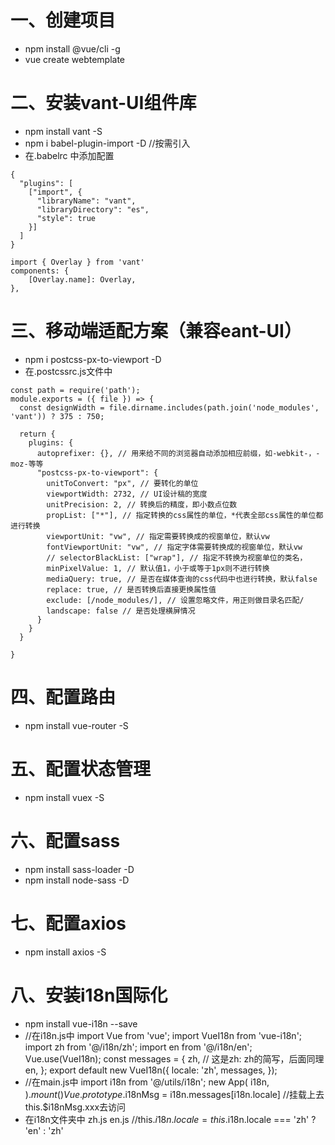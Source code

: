 # 一、创建项目
* npm install @vue/cli -g
* vue create webtemplate

# 二、安装vant-UI组件库
* npm install vant -S  
* npm i babel-plugin-import -D  //按需引入
* 在.babelrc 中添加配置
```
{
  "plugins": [
    ["import", {
      "libraryName": "vant",
      "libraryDirectory": "es",
      "style": true
    }]
  ]
}
```
```
import { Overlay } from 'vant'
components: {
    [Overlay.name]: Overlay,
},
```

# 三、移动端适配方案（兼容eant-UI）
* npm i postcss-px-to-viewport -D
* 在.postcssrc.js文件中
```
const path = require('path');
module.exports = ({ file }) => {
  const designWidth = file.dirname.includes(path.join('node_modules', 'vant')) ? 375 : 750;

  return {
    plugins: {
      autoprefixer: {}, // 用来给不同的浏览器自动添加相应前缀，如-webkit-，-moz-等等
      "postcss-px-to-viewport": {
        unitToConvert: "px", // 要转化的单位
        viewportWidth: 2732, // UI设计稿的宽度
        unitPrecision: 2, // 转换后的精度，即小数点位数
        propList: ["*"], // 指定转换的css属性的单位，*代表全部css属性的单位都进行转换
        viewportUnit: "vw", // 指定需要转换成的视窗单位，默认vw
        fontViewportUnit: "vw", // 指定字体需要转换成的视窗单位，默认vw
        // selectorBlackList: ["wrap"], // 指定不转换为视窗单位的类名，
        minPixelValue: 1, // 默认值1，小于或等于1px则不进行转换
        mediaQuery: true, // 是否在媒体查询的css代码中也进行转换，默认false
        replace: true, // 是否转换后直接更换属性值
        exclude: [/node_modules/], // 设置忽略文件，用正则做目录名匹配/
        landscape: false // 是否处理横屏情况
      }
    }
  }

}
```
# 四、配置路由
* npm install vue-router -S  

# 五、配置状态管理
* npm install vuex -S  

# 六、配置sass
* npm install sass-loader -D    
* npm install node-sass -D

# 七、配置axios
* npm install axios -S

# 八、安装i18n国际化
+ npm install vue-i18n --save
+ //在i18n.js中
import Vue from 'vue';
import VueI18n from 'vue-i18n';
import zh from '@/i18n/zh';
import en from '@/i18n/en';
Vue.use(VueI18n);
const messages = {
	zh, // 这是zh: zh的简写，后面同理
	en,
};
export default new VueI18n({
	locale: 'zh',
	messages,
});
+ //在main.js中
import i18n from '@/utils/i18n';
new App(
	i18n,
).$mount()
Vue.prototype.$i18nMsg = i18n.messages[i18n.locale] //挂载上去this.$i18nMsg.xxx去访问
+ 在i18n文件夹中
zh.js
en.js
//this.$i18n.locale = this.$i18n.locale === 'zh' ? 'en' : 'zh'
